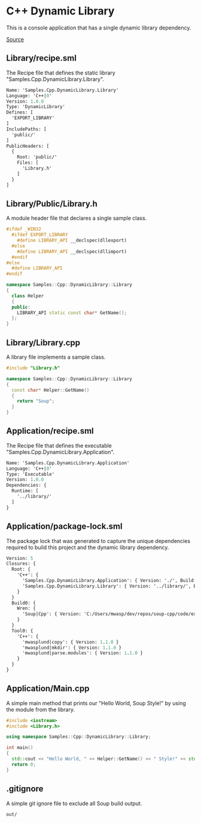 # C++ Dynamic Library
This is a console application that has a single dynamic library dependency.

[Source](https://github.com/soup-build/soup/tree/main/samples/cpp/dynamic-library)

## Library/recipe.sml
The Recipe file that defines the static library "Samples.Cpp.DynamicLibrary.Library".
```sml
Name: 'Samples.Cpp.DynamicLibrary.Library'
Language: 'C++|0'
Version: 1.0.0
Type: 'DynamicLibrary'
Defines: [
  'EXPORT_LIBRARY'
]
IncludePaths: [
  'public/'
]
PublicHeaders: [
  {
    Root: 'public/'
    Files: [
      'Library.h'
    ]
  }
]
```

## Library/Public/Library.h
A module header file that declares a single sample class.
```cpp
#ifdef _WIN32
  #ifdef EXPORT_LIBRARY
    #define LIBRARY_API __declspec(dllexport)
  #else
    #define LIBRARY_API __declspec(dllimport)
  #endif
#else
  #define LIBRARY_API
#endif

namespace Samples::Cpp::DynamicLibrary::Library
{
  class Helper
  {
  public:
    LIBRARY_API static const char* GetName();
  };
}
```

## Library/Library.cpp
A library file implements a sample class.
```cpp
#include "Library.h"

namespace Samples::Cpp::DynamicLibrary::Library
{
  const char* Helper::GetName()
  {
    return "Soup";
  }
}
```

## Application/recipe.sml
The Recipe file that defines the executable "Samples.Cpp.DynamicLibrary.Application".
```sml
Name: 'Samples.Cpp.DynamicLibrary.Application'
Language: 'C++|0'
Type: 'Executable'
Version: 1.0.0
Dependencies: {
  Runtime: [
    '../library/'
  ]
}
```

## Application/package-lock.sml
The package lock that was generated to capture the unique dependencies required to build this project and the dynamic library dependency.
```sml
Version: 5
Closures: {
  Root: {
    'C++': {
      'Samples.Cpp.DynamicLibrary.Application': { Version: './', Build: 'Build0', Tool: 'Tool0' }
      'Samples.Cpp.DynamicLibrary.Library': { Version: '../library/', Build: 'Build0', Tool: 'Tool0' }
    }
  }
  Build0: {
    Wren: {
      'Soup|Cpp': { Version: 'C:/Users/mwasp/dev/repos/soup-cpp/code/extension/' }
    }
  }
  Tool0: {
    'C++': {
      'mwasplund|copy': { Version: 1.1.0 }
      'mwasplund|mkdir': { Version: 1.1.0 }
      'mwasplund|parse.modules': { Version: 1.1.0 }
    }
  }
}
```

## Application/Main.cpp
A simple main method that prints our "Hello World, Soup Style!" by using the module from the library.
```cpp
#include <iostream>
#include <Library.h>

using namespace Samples::Cpp::DynamicLibrary::Library;

int main()
{
  std::cout << "Hello World, " << Helper::GetName() << " Style!" << std::endl;
  return 0;
}
```

## .gitignore
A simple git ignore file to exclude all Soup build output.
```
out/
```
